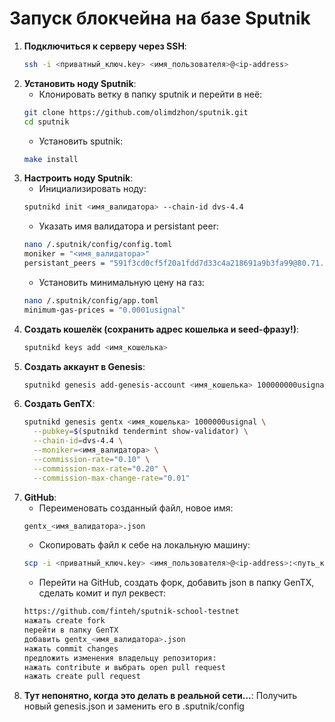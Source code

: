 # Запуск блокчейна на базе Sputnik

1. **Подключиться к серверу через SSH**:
   ```bash
   ssh -i <приватный_ключ.key> <имя_пользователя>@<ip-address>
   ```
2. **Установить ноду Sputnik**:
   - Клонировать ветку в папку sputnik и перейти в неё:
   ```bash
   git clone https://github.com/olimdzhon/sputnik.git
   cd sputnik
   ```
   - Установить sputnik:
   ```bash
   make install
   ```
3. **Настроить ноду Sputnik**:
   - Инициализировать ноду:
   ```bash
   sputnikd init <имя_валидатора> --chain-id dvs-4.4
   ```
   - Указать имя валидатора и persistant peer:
   ```bash
   nano /.sputnik/config/config.toml
   moniker = "<имя_валидатора>"
   persistant_peers = "591f3cd0cf5f20a1fdd7d33c4a218691a9b3fa99@80.71.227.136:26656"
   ```
   - Установить минимальную цену на газ:
   ```bash
   nano /.sputnik/config/app.toml
   minimum-gas-prices = "0.0001usignal"
   ```
4. **Создать кошелёк (сохранить адрес кошелька и seed-фразу!)**:   
   ```bash
   sputnikd keys add <имя_кошелька>
   ```
5. **Создать аккаунт в Genesis**:
   ```bash
   sputnikd genesis add-genesis-account <имя_кошелька> 100000000usignal
   ```
6. **Создать GenTX**:
   ```bash
   sputnikd genesis gentx <имя_кошелька> 1000000usignal \
     --pubkey=$(sputnikd tendermint show-validator) \
     --chain-id=dvs-4.4 \
     --moniker=<имя_валидатора> \
     --commission-rate="0.10" \
     --commission-max-rate="0.20" \
     --commission-max-change-rate="0.01"
   ```
7. **GitHub**:
   - Переименовать созданный файл, новое имя: 
   ```bash
   gentx_<имя_валидатора>.json
   ```
   - Скопировать файл к себе на локальную машину:
   ```bash
   scp -i <приватный_ключ.key> <имя_пользователя>@<ip-address>:<путь_к_файлу_на_сервере> .
   ```
   - Перейти на GitHub, создать форк, добавить json в папку GenTX, сделать комит и пул реквест:
   ```bash
   https://github.com/finteh/sputnik-school-testnet
   нажать create fork
   перейти в папку GenTX
   добавить gentx_<имя_валидатора>.json
   нажать commit changes
   предложить изменения владельцу репозитория:
   нажать contribute и выбрать open pull request
   нажать create pull request
   ```
8. **Тут непонятно, когда это делать в реальной сети...**:
   Получить новый genesis.json и заменить его в .sputnik/config
